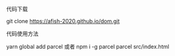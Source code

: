 代码下载

git clone https://afish-2020.github.io/dom.git

代码使用方法

yarn global add parcel 或者 npm i -g parcel
parcel src/index.html
